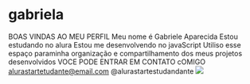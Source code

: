 # gabriela
  BOAS VINDAS AO MEU PERFIL
  Meu nome é Gabriele Aparecida
  Estou estudando no alura
  Estou me desenvolvendo no javaScript
  Utiliso esse espaço paraminha organização e compartilhamento dos meus projetos desenvolvidos
  VOCE PODE ENTRAR EM CONTATO cOMIGO
  alurastartetudante@email.com
  @alurastartestudandante
  ![](https://tenor.com/J5i81T98Mb.gif)
